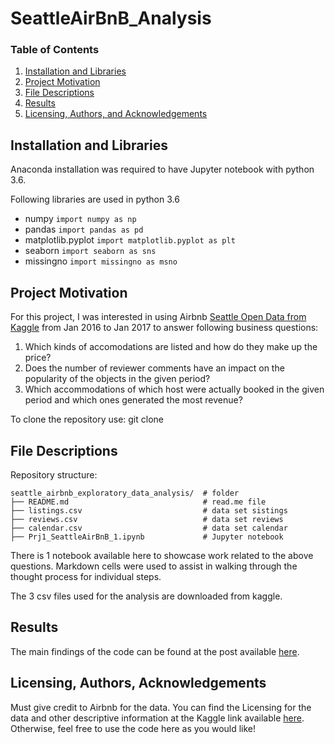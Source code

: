 # SeattleAirBnB_Analysis

### Table of Contents

1. [Installation and Libraries](#installation)
2. [Project Motivation](#motivation)
3. [File Descriptions](#files)
4. [Results](#results)
5. [Licensing, Authors, and Acknowledgements](#licensing)

## Installation and Libraries  <a name="installation"></a>

Anaconda installation was required to have Jupyter notebook with python 3.6.

Following libraries are used in python 3.6

- numpy                 `import numpy as np`
- pandas                `import pandas as pd`
- matplotlib.pyplot     `import matplotlib.pyplot as plt`
- seaborn               `import seaborn as sns`
- missingno             `import missingno as msno`

## Project Motivation<a name="motivation"></a>

For this project, I was interested in using Airbnb [Seattle Open Data from Kaggle](https://www.kaggle.com/airbnb/seattle) from Jan 2016 to Jan 2017 to answer following business questions:

1. Which kinds of accomodations are listed and how do they make up the price?
2. Does the number of reviewer comments have an impact on the popularity of the objects in the given period?
3. Which accommodations of which host were actually booked in the given period and which ones generated the most revenue?

To clone the repository use: git clone 


## File Descriptions <a name="files"></a>
Repository structure:

    seattle_airbnb_exploratory_data_analysis/  # folder
    ├── README.md                              # read.me file 
    ├── listings.csv                           # data set sistings
    ├── reviews.csv                            # data set reviews
    ├── calendar.csv                           # data set calendar
    ├── Prj1_SeattleAirBnB_1.ipynb             # Jupyter notebook
    
There is 1 notebook available here to showcase work related to the above questions. Markdown cells were used to assist in walking through the thought process for individual steps.  

The 3 csv files used for the analysis are downloaded from kaggle.

## Results<a name="results"></a>

The main findings of the code can be found at the post available [here](https://).

## Licensing, Authors, Acknowledgements<a name="licensing"></a>

Must give credit to Airbnb for the data.  You can find the Licensing for the data and other descriptive information at the Kaggle link available [here](https://www.kaggle.com/airbnb/seattle).  Otherwise, feel free to use the code here as you would like! 
